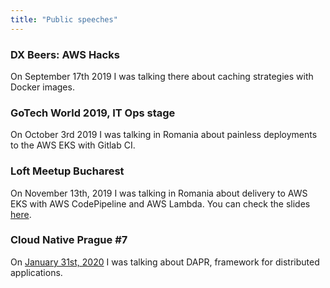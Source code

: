 ```yaml
---
title: "Public speeches"
---
```


### DX Beers: AWS Hacks

On September 17th 2019 I was talking there about caching strategies with Docker images.

### GoTech World 2019, IT Ops stage

On October 3rd 2019 I was talking in Romania about painless deployments to the AWS EKS with Gitlab CI.

### Loft Meetup Bucharest

On November 13th, 2019 I was talking in Romania about delivery to AWS EKS with AWS CodePipeline and AWS Lambda.
You can check the slides [here](https://www.slideshare.net/stepanvrany/shipping-apps-to-eks-with-code-pipeline-and-lambda-functions).

### Cloud Native Prague #7

On [January 31st, 2020](https://www.meetup.com/Cloud-Native-Prague/events/267687926/)
I was talking about DAPR, framework for distributed applications.

